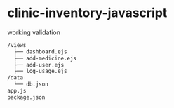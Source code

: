 # clinic-inventory-javascript
working validation 
```bash
/views
  ├── dashboard.ejs
  ├── add-medicine.ejs
  ├── add-user.ejs
  ├── log-usage.ejs
/data
  └── db.json
app.js
package.json
```
